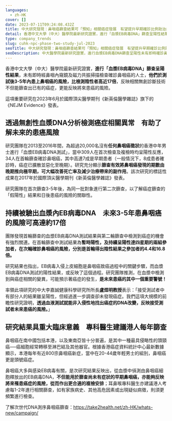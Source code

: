 ```yaml
---
languages:
  - zh-HK
cover: []
date: 2023-07-11T09:24:08.432Z
title: 中大研究發現：鼻咽癌篩查結果可「預知」相關癌症發展　有望提升早期確診比例助治療
detail: 香港中文大學（中大）醫學院最新研究證實，進行「血漿EB病毒DNA」篩查呈陽性結果，未有即時經鼻咽內窺鏡及磁力共振掃描檢查確診鼻咽癌的人士，他們於測試後3-5年內患上鼻咽癌的風險，比檢測陰性者高近17倍，反映相關無創診斷技術不但能篩查出已有的癌症，更能反映將來患癌的風險。
type: company_trends
slug: cuhk-npc-phase-two-study-jul-2023
seoTitle: 中大研究發現：鼻咽癌篩查結果可「預知」相關癌症發展　有望提升早期確診比例助治療
seoDescription: 中大醫學院最新研究證實，進行血漿EB病毒DNA篩查呈陽性未有即時確診鼻咽癌的人士，他們於測試後3-5年內患上鼻咽癌的風險比陰性者高近17倍，反映相關無創診斷技術不但能篩查出已有的癌症，更能反映將來患癌的風險。
---
```

香港中文大學（中大）醫學院最新研究證實，<b>進行「血漿EB病毒DNA」篩查呈陽性結果</b>，未有即時經鼻咽內窺鏡及磁力共振掃描檢查確診鼻咽癌的人士，<b>他們於測試後3-5年內患上鼻咽癌的風險，比檢測陰性者高近17倍</b>，反映相關無創診斷技術不但能篩查出已有的癌症，更能反映將來患癌的風險。



這項重要研究在2023年6月於國際頂尖醫學期刊《新英倫醫學雜誌》旗下的《NEJM Evidence》發表。



## 透過無創性血漿DNA分析檢測癌症相關異常　有助了解未來的患癌風險



研究團隊在2013至2016年間，為超過20,000名沒有<b>任何鼻咽癌徵狀</b>的香港中年男士進行「血漿EB病毒DNA測試」，當中309人在首次檢查及複檢時均呈陽性反應，34人在首輪篩查確診鼻咽癌，其中高達7成是早期患者（一般情況下，8成患者確診時，癌症已擴散並惡化至晚期）。研究充分顯示<b>篩查有效將鼻咽癌發現的期數由晚期推向極早期，可大幅改善死亡率及減少治療帶來的副作用</b>。該次研究的標誌性成果在2017年於國際頂尖醫學期刊《新英倫醫學雜誌》發表。



研究團隊在首次篩查3-5年後，為同一批對象進行第二次篩查，以了解癌症篩查的「假陽性」結果和日後患癌的風險的關聯性。



## 持續被驗出血漿內EB病毒DNA　未來3-5年患鼻咽癌的風險可高達約17倍



團隊發現首輪篩查的血漿EB病毒DNA測試結果與第二輪篩查中檢測到癌症的機會有強烈關連。在首輪篩查中測試結果為<b>暫時陽性，及持續呈陽性達四星期的兩組參加者，在次輪確診鼻咽癌的風險，分別是首輪得出陰性結果之參加者的4.4和16.8倍。</b>



研究結果也指出，EB病毒入侵上皮細胞是鼻咽癌致癌過程中的關鍵步驟，而血漿EB病毒DNA測試的陽性結果，或反映了這個過程。研究團隊推測，在血漿中檢測到與癌症相關的變異，可能預示著癌症的發生，<b>是未來患癌的其中一個重要警號！</b>



率領此項研究的中大李嘉誠健康科學研究所所長<b>盧煜明教授</b>表示：「接受測試者中有部分人的結果雖呈陽性，但經過進一步調查卻未發現癌症。我們這項大規模的前瞻性研究證明，<b>透過血液測試就能非入侵性地找出癌症的DNA改變，反映接受測試者未來患癌的風險。</b>」



## 研究結果具重大臨床意義　專科醫生建議港人每年篩查



鼻咽癌在南中國包括本港，以及東南亞皆十分普遍，是其中一種最具侵略性的頭頸癌──癌細胞經常轉移至淋巴結及其他器官。根據香港癌症資料統計中心最新數據顯示，本港每年有近800宗鼻咽癌新症，當中在20-44歲年輕男士的組別，鼻咽癌更是頭號癌症。



鼻咽癌大多與感染EB病毒有關，是次研究結果反映出，從血漿中偵測由鼻咽癌細胞釋放出的EB病毒DNA，<b>不但能用於篩查尚未有症狀的早期鼻咽癌，亦能夠反映將來罹患癌症的風險，從而作出更合適的複檢安排</b>；耳鼻喉專科醫生亦建議港人考慮每1-2年進行相關篩查，如有家族病史、其他高危因素或出現疑似病徵，則須更頻繁進行檢查。



了解次世代DNA測序鼻咽癌篩查：<https://take2health.net/zh-HK/whats-new/campaign/>